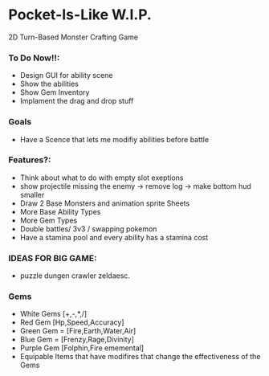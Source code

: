 # Pocket-Is-Like W.I.P.
 2D Turn-Based Monster Crafting Game

### To Do Now!!:
- Design GUI for ability scene
- Show the abilities
- Show Gem Inventory
- Implament the drag and drop stuff

### Goals
- Have a Scence that lets me modifiy abilities before battle

### Features?:
- Think about what to do with empty slot exeptions
- show projectile missing the enemy -> remove log -> make bottom hud smaller
- Draw 2 Base Monsters and animation sprite Sheets
- More Base Ability Types
- More Gem Types
- Double battles/ 3v3 / swapping pokemon
- Have a stamina pool and every ability has a stamina cost


### IDEAS FOR BIG GAME:
- puzzle dungen crawler zeldaesc.


### Gems
- White Gems [+,-,*,/]<Opperator>
- Red Gem [Hp,Speed,Accuracy]<Stat>
- Green Gem = [Fire,Earth,Water,Air]<Type>
- Blue Gem = [Frenzy,Rage,Divinity]<Status>
- Purple Gem [Folphin,Fire ememental]<MonsterBase>
- Equipable Items that have modifires that change the effectiveness of the Gems
